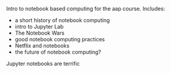 Intro to notebook based computing for the aap course. Includes:

* a short history of notebook computing
* intro to Jupyter Lab
* The Notebook Wars
* good notebook computing practices
* Netflix and notebooks
* the future of notebook computing?

Jupyter notebooks are terrific
